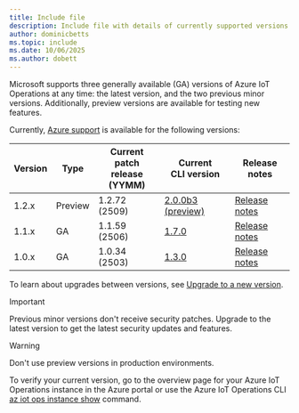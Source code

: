```yaml
---
title: Include file
description: Include file with details of currently supported versions
author: dominicbetts
ms.topic: include
ms.date: 10/06/2025
ms.author: dobett
---
```


Microsoft supports three generally available (GA) versions of Azure IoT Operations at any time: the latest version, and the two previous minor versions. Additionally, preview versions are available for testing new features.

Currently, [Azure support](https://azure.microsoft.com/support/plans) is available for the following versions:

| Version | Type | Current patch <br/>release (YYMM) | Current <br/>CLI version | Release notes |
|---------|------|---------------|-------------|---------------|
| 1.2.x   | Preview | 1.2.72 (2509) | [2.0.0b3 (preview)](https://github.com/Azure/azure-iot-ops-cli-extension/releases/tag/v2.0.0b3)   | [Release notes](https://github.com/Azure/azure-iot-operations/releases/tag/v1.2.72) |
| 1.1.x   | GA | 1.1.59 (2506) | [1.7.0](https://github.com/Azure/azure-iot-ops-cli-extension/releases/tag/v1.7.0)     | [Release notes](https://github.com/Azure/azure-iot-operations/releases/tag/v1.1.59) |
| 1.0.x   | GA | 1.0.34 (2503)  | [1.3.0](https://github.com/Azure/azure-iot-ops-cli-extension/releases/tag/v1.3.0)       | [Release notes](https://github.com/Azure/azure-iot-operations/releases/tag/v1.0.34) |

To learn about upgrades between versions, see [Upgrade to a new version](../deploy-iot-ops/howto-upgrade.md).

> [!IMPORTANT]
> Previous minor versions don't receive security patches. Upgrade to the latest version to get the latest security updates and features.

> [!WARNING]
> Don't use preview versions in production environments.

To verify your current version, go to the overview page for your Azure IoT Operations instance in the Azure portal or use the Azure IoT Operations CLI [az iot ops instance show](/cli/azure/iot/ops#az-iot-ops-show) command.
